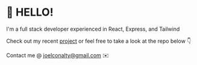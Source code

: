 # 👋 HELLO!
I'm a full stack developer experienced in React, Express, and Tailwind

Check out my recent [project](https://joelc95.github.io/wherestream-front/) or feel free to take a look at the repo below 👇

Contact me @ joelconalty@gmail.com ✉️
<!---
joelc95/joelc95 is a ✨ special ✨ repository because its `README.md` (this file) appears on your GitHub profile.
You can click the Preview link to take a look at your changes.
--->
